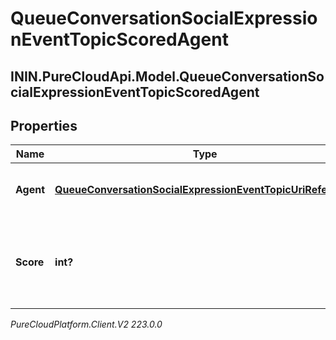 # QueueConversationSocialExpressionEventTopicScoredAgent

## ININ.PureCloudApi.Model.QueueConversationSocialExpressionEventTopicScoredAgent

## Properties

|Name | Type | Description | Notes|
|------------ | ------------- | ------------- | -------------|
| **Agent** | [**QueueConversationSocialExpressionEventTopicUriReference**](QueueConversationSocialExpressionEventTopicUriReference) | A UriReference for a resource | [optional] |
| **Score** | **int?** | Agent&#39;s score for the current conversation, from 0 - 100, higher being better | [optional] |



_PureCloudPlatform.Client.V2 223.0.0_
